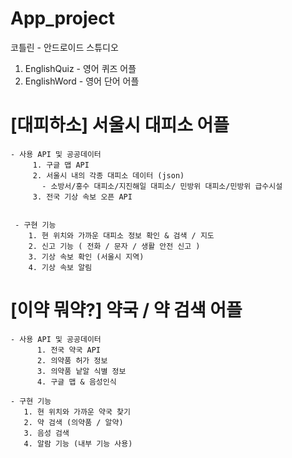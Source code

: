 # App_project


코틀린 - 안드로이드 스튜디오 

1. EnglishQuiz -  영어 퀴즈 어플
2. EnglishWord - 영어 단어 어플





# [대피하소]  서울시 대피소 어플

    - 사용 API 및 공공데이터
         1. 구글 맵 API
         2. 서울시 내의 각종 대피소 데이터 (json) 
           - 소방서/홍수 대피소/지진해일 대피소/ 민방위 대피소/민방위 급수시설
         3. 전국 기상 속보 오픈 API


     - 구현 기능 
        1. 현 위치와 가까운 대피소 정보 확인 & 검색 / 지도
        2. 신고 기능 ( 전화 / 문자 / 생활 안전 신고 )
        3. 기상 속보 확인 (서울시 지역)
        4. 기상 속보 알림 





# [이약 뭐약?]   약국 / 약 검색 어플 

    - 사용 API 및 공공데이터
          1. 전국 약국 API
          2. 의약품 허가 정보 
          3. 의약품 낱알 식별 정보
          4. 구글 맵 & 음성인식 

    - 구현 기능
       1. 현 위치와 가까운 약국 찾기
       2. 약 검색 (의약품 / 알약)
       3. 음성 검색
       4. 알람 기능 (내부 기능 사용)


